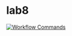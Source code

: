# lab8
[![Workflow Commands](https://github.com/ouassounabil/lab8/actions/workflows/lab8.yml/badge.svg)](https://github.com/ouassounabil/lab8/actions/workflows/lab8.yml)
